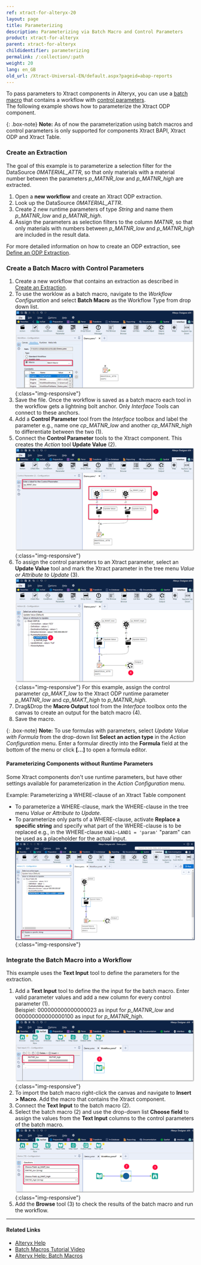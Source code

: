 ```yaml
---
ref: xtract-for-alteryx-20
layout: page
title: Parameterizing
description: Parameterizing via Batch Macro and Control Parameters
product: xtract-for-alteryx
parent: xtract-for-alteryx
childidentifier: parameterizing
permalink: /:collection/:path
weight: 20
lang: en_GB
old_url: /Xtract-Universal-EN/default.aspx?pageid=abap-reports
---
```


To pass parameters to Xtract components in Alteryx, you can use a [batch macro](http://downloads.alteryx.com/betawh_xnext/BatchMacro.htm) that contains a workflow with [control parameters](http://downloads.alteryx.com/betawh_xnext/ControlParam.htm). <br>
The following example shows how to parameterize the Xtract ODP component.

{: .box-note}
**Note:** As of now the parameterization using batch macros and control parameters is only supported for components Xtract BAPI, Xtract ODP and Xtract Table.

### Create an Extraction
The goal of this example is to parameterize a selection filter for the DataSource *0MATERIAL_ATTR*, so that only materials with a material number between the parameters *p_MATNR_low* and *p_MATNR_high* are extracted. 

1. Open a **new workflow** and create an Xtract ODP extraction. 
2. Look up the DataSource *0MATERIAL_ATTR*.
3. Create 2 new runtime parameters of type *String* and name them *p_MATNR_low* and *p_MATNR_high*. 
4. Assign the parameters as selection filters to the column *MATNR*, so that only materials with numbers between *p_MATNR_low* and *p_MATNR_high* are included in the result data.

For more detailed information on how to create an ODP extraction, see [Define an ODP Extraction](./odp/odp-define).<br>

### Create a Batch Macro with Control Parameters

1. Create a new workflow that contains an extraction as described in [Create an Extraction](#create-an-extraction).
2. To use the worklow as a batch macro, navigate to the *Workflow Configuration* and select **Batch Macro** as the Workflow Type from drop down list.<br>
![BatchMacro](/img/content/xfa/batchmakro.png){:class="img-responsive"}
3. Save the file. Once the workflow is saved as a batch macro each tool in the workflow gets a lightning bolt anchor. Only *Interface* Tools can connect to these anchors.
4. Add a **Control Parameter** tool from the *Interface* toolbox and label the parameter e.g., name one *cp_MATNR_low* and another *cp_MATNR_high* to differentiate between the two (1).
5. Connect the **Control Parameter** tools to the Xtract component. This creates the *Action* tool **Update Value** (2).<br>
![Workflow-Sequence](/img/content/xfa/workflow-sequence.png){:class="img-responsive"}
6. To assign the control parameters to an Xtract parameter, select an **Update Value** tool and mark the Xtract parameter in the tree menu *Value or Attribute to Update* (3). 
![Workflow-Sequence2](/img/content/xfa/workflow-sequence2.png){:class="img-responsive"}
For this example, assign the control parameter *cp_MAKT_low* to the Xtract ODP runtime parameter *p_MATNR_low* and *cp_MAKT_high* to *p_MATNR_high*.
7. Drag&Drop the **Macro Output** tool from the *Interface* toolbox onto the canvas to create an output for the batch macro (4). 
8. Save the macro.

{: .box-note}
**Note:** To use formulas with parameters, select *Update Value with Formula* from the drop-down list **Select an action type** in the *Action Configuration* menu.
Enter a formular directly into the **Formula** field at the bottom of the menu or click **[...]** to open a formula editor.

#### Parameterizing Components without Runtime Parameters

Some Xtract components don't use runtime parameters, but have other settings available for parameterization in the *Action Configuration* menu.

Example: Parameterizing a WHERE-clause of an Xtract Table component <br>
- To parameterize a WHERE-clause, mark the WHERE-clause in the tree menu *Value or Attribute to Update*.<br>
- To parameterize only parts of a WHERE-clause, activate **Replace a specific string** and specify what part of the WHERE-clause is to be replaced e.g., in the WHERE-clause `KNA1~LAND1 = 'param'` "param" can be used as a placeholder for the actual input.
![WHERE-clause-parameter](/img/content/xfa/table-where-parameterize.png){:class="img-responsive"}

### Integrate the Batch Macro into a Workflow

This example uses the **Text Input** tool to define the parameters for the extraction.

1. Add a **Text Input** tool to define the the input for the batch macro. Enter valid parameter values and add a new column for every control parameter (1). <br>
Beispiel: 000000000000000023 as input for *p_MATNR_low* and 000000000000000100 as input for *p_MATNR_high*. <br>
![Input-Text](/img/content/xfa/input-text.png){:class="img-responsive"}
2. To import the batch macro right-click the canvas and navigate to **Insert > Macro**. Add the macro that contains the Xtract component.<br>
3. Connect the **Text Input** to the batch macro (2).
4. Select the batch macro (2) and use the drop-down list **Choose field** to assign the values from the **Text Input** columns to the control parameters of the batch macro.<br>
![Import-Macro](/img/content/xfa/importmacro.png){:class="img-responsive"}
5. Add the **Browse** tool (3) to check the results of the batch macro and run the workflow.<br>


****
#### Related Links
- [Alteryx Help](https://help.alteryx.com/20212/designer)
- [Batch Macros Tutorial Video](https://www.youtube.com/watch?v=YIAbQGQ_Hkg&t=3s)
- [Alteryx Help: Batch Macros](http://downloads.alteryx.com/betawh_xnext/BatchMacro.htm)
